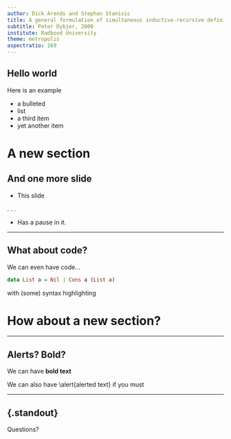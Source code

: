 ```yaml
---
author: Dick Arends and Stephan Stanisic
title: A general formulation of simultaneous inductive-recursive definitions in type theory
subtitle: Peter Dybjer, 2000
institute: Radboud University
theme: metropolis
aspectratio: 169
---
```


## Hello world

Here is an example

* a bulleted
* list
* a third item
* yet another item


# A new section


## And one more slide

* This slide

. . .

* Has a pause in it.

---

## What about code?

We can even have code...

```haskell
data List a = Nil | Cons a (List a)
```

with (some) syntax highlighting


# How about a new section?

---

## Alerts? Bold?

We can have **bold text**

We can also have \alert{alerted text} if you must

---

## {.standout}

Questions?
